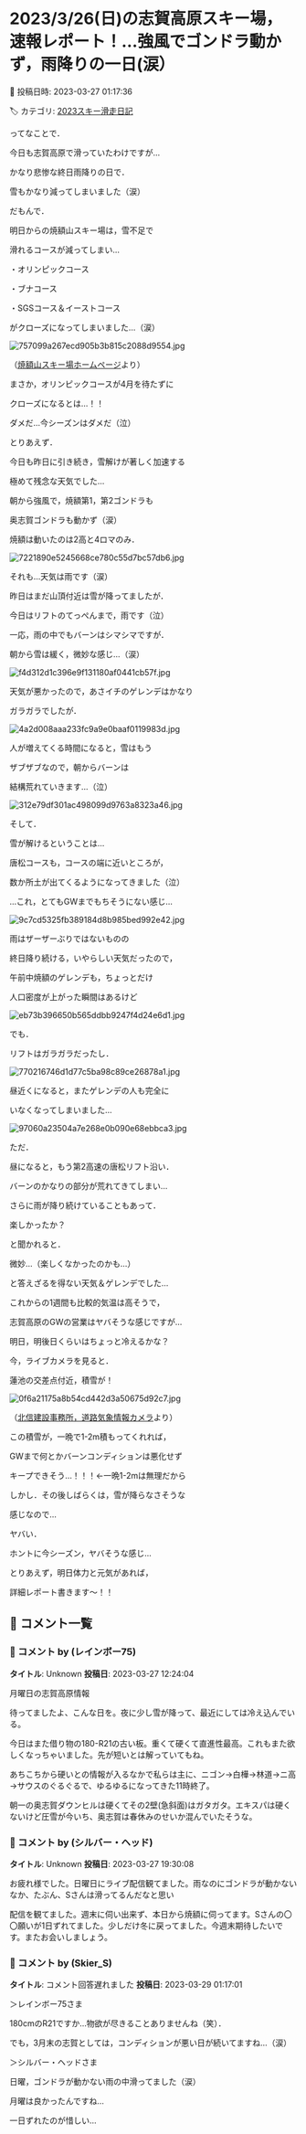 # 2023/3/26(日)の志賀高原スキー場，速報レポート！…強風でゴンドラ動かず，雨降りの一日(涙）

📅 投稿日時: 2023-03-27 01:17:36

🏷️ カテゴリ: [2023スキー滑走日記](cd943df30cfcc3d0896469e2ff98720cd.md)

ってなことで．


今日も志賀高原で滑っていたわけですが…





かなり悲惨な終日雨降りの日で．


雪もかなり減ってしまいました（涙）





だもんで．


明日からの焼額山スキー場は，雪不足で


滑れるコースが減ってしまい…


・オリンピックコース


・ブナコース


・SGSコース＆イーストコース


がクローズになってしまいました…（涙）




![757099a267ecd905b3b815c2088d9554.jpg](images/757099a267ecd905b3b815c2088d9554.jpg)




（[焼額山スキー場ホームページ](https://www.princehotels.co.jp/ski/shiga/winter/)より）





まさか，オリンピックコースが4月を待たずに


クローズになるとは…！！


ダメだ…今シーズンはダメだ（泣）





とりあえず．


今日も昨日に引き続き，雪解けが著しく加速する


極めて残念な天気でした…





朝から強風で，焼額第1，第2ゴンドラも


奥志賀ゴンドラも動かず（涙）


焼額は動いたのは2高と4ロマのみ．




![7221890e5245668ce780c55d7bc57db6.jpg](images/7221890e5245668ce780c55d7bc57db6.jpg)







それも…天気は雨です（涙）


昨日はまだ山頂付近は雪が降ってましたが．


今日はリフトのてっぺんまで，雨です（泣）


一応，雨の中でもバーンはシマシマですが．


朝から雪は緩く，微妙な感じ…（涙）




![f4d312d1c396e9f131180af0441cb57f.jpg](images/f4d312d1c396e9f131180af0441cb57f.jpg)







天気が悪かったので，あさイチのゲレンデはかなり


ガラガラでしたが．




![4a2d008aaa233fc9a9e0baaf0119983d.jpg](images/4a2d008aaa233fc9a9e0baaf0119983d.jpg)







人が増えてくる時間になると，雪はもう


ザブザブなので，朝からバーンは


結構荒れていきます…（泣）




![312e79df301ac498099d9763a8323a46.jpg](images/312e79df301ac498099d9763a8323a46.jpg)







そして．


雪が解けるということは…


唐松コースも，コースの端に近いところが，


数か所土が出てくるようになってきました（泣）


…これ，とてもGWまでもちそうにない感じ…




![9c7cd5325fb389184d8b985bed992e42.jpg](images/9c7cd5325fb389184d8b985bed992e42.jpg)







雨はザーザーぶりではないものの


終日降り続ける，いやらしい天気だったので，


午前中焼額のゲレンデも，ちょっとだけ


人口密度が上がった瞬間はあるけど




![eb73b396650b565ddbb9247f4d24e6d1.jpg](images/eb73b396650b565ddbb9247f4d24e6d1.jpg)







でも．


リフトはガラガラだったし．




![770216746d1d77c5ba98c89ce26878a1.jpg](images/770216746d1d77c5ba98c89ce26878a1.jpg)







昼近くになると，またゲレンデの人も完全に


いなくなってしまいました…




![97060a23504a7e268e0b090e68ebbca3.jpg](images/97060a23504a7e268e0b090e68ebbca3.jpg)







ただ．


昼になると，もう第2高速の唐松リフト沿い．


バーンのかなりの部分が荒れてきてしまい…


さらに雨が降り続けていることもあって．





楽しかったか？


と聞かれると．


微妙…（楽しくなかったのかも…）


と答えざるを得ない天気＆ゲレンデでした…





これからの1週間も比較的気温は高そうで，


志賀高原のGWの営業はヤバそうな感じですが…


明日，明後日くらいはちょっと冷えるかな？





今，ライブカメラを見ると．


蓮池の交差点付近，積雪が！




![0f6a21175a8b54cd442d3a50675d92c7.jpg](images/0f6a21175a8b54cd442d3a50675d92c7.jpg)




（[北信建設事務所，道路気象情報カメラ](http://hokushin.pref-nagano-roadcamera.jp/)より）





この積雪が，一晩で1-2m積もってくれれば，


GWまで何とかバーンコンディションは悪化せず


キープできそう…！！！←一晩1-2mは無理だから





しかし．その後しばらくは，雪が降らなさそうな


感じなので…


ヤバい．


ホントに今シーズン，ヤバそうな感じ…





とりあえず，明日体力と元気があれば，


詳細レポート書きます～！！

## 💬 コメント一覧

### 💬 コメント by (レインボー75)
**タイトル**: Unknown
**投稿日**: 2023-03-27 12:24:04

月曜日の志賀高原情報

待ってましたよ、こんな日を。夜に少し雪が降って、最近にしては冷え込んでいる。

今日はまた借り物の180-R21の古い板。重くて硬くて直進性最高。これもまた欲しくなっちゃいました。先が短いとは解っていてもね。

あちこちから硬いとの情報が入るなかで私らは主に、ニゴン→白樺→林道→ニ高→サウスのぐるぐるで、ゆるゆるになってきた11時終了。

朝一の奥志賀ダウンヒルは硬くてその2壁(急斜面)はガタガタ。エキスパは硬くないけど圧雪が今いち、奥志賀は春休みのせいか混んでいたそうな。

### 💬 コメント by (シルバー・ヘッド)
**タイトル**: Unknown
**投稿日**: 2023-03-27 19:30:08

お疲れ様でした。日曜日にライブ配信観てました。雨なのにゴンドラが動かないなか、たぶん、Sさんは滑ってるんだなと思い

配信を観てました。週末に伺い出来ず、本日から焼額に伺ってます。Sさんの〇〇願いが1日ずれてました。少しだけ冬に戻ってました。今週末期待したいです。またお会いしましょう。

### 💬 コメント by (Skier_S)
**タイトル**: コメント回答遅れました
**投稿日**: 2023-03-29 01:17:01

＞レインボー75さま

180cmのR21ですか…物欲が尽きることありませんね（笑）．

でも，3月末の志賀としては，コンディションが悪い日が続いてますね…（涙）



＞シルバー・ヘッドさま

日曜，ゴンドラが動かない雨の中滑ってました（涙）

月曜は良かったんですね…

一日ずれたのが惜しい…

